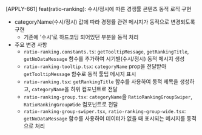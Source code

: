 [APPLY-661] feat(ratio-ranking): 수시/정시에 따른 경쟁률 콘텐츠 동적 로직 구현

- categoryName(수시/정시) 값에 따라 경쟁률 관련 메시지가 동적으로 변경되도록 구현
  - 기존에 '수시'로 하드코딩 되어있던 부분을 동적 처리
- 주요 변경 사항
  - `ratio-ranking.constants.ts`: `getTooltipMessage`, `getRankingTitle`, `getNoDataMessage` 함수를 추가하여 시기별(수시/정시) 동적 메시지 생성
  - `ratio-ranking-tooltip.tsx`: `categoryName` prop을 전달받아 `getTooltipMessage` 함수로 동적 툴팁 메시지 표시
  - `ratio-ranking.tsx`: `getRankingTitle` 함수를 사용하여 동적 제목을 생성하고, `categoryName`을 하위 컴포넌트로 전달
  - `ratio-ranking-group.tsx`: `categoryName`을 `RatioRankingGroupSwiper`, `RatioRankingGroupWide` 컴포넌트로 전달
  - `ratio-ranking-group-swiper.tsx`, `ratio-ranking-group-wide.tsx`: `getNoDataMessage` 함수를 사용하여 데이터가 없을 때 표시되는 메시지를 동적으로 처리
